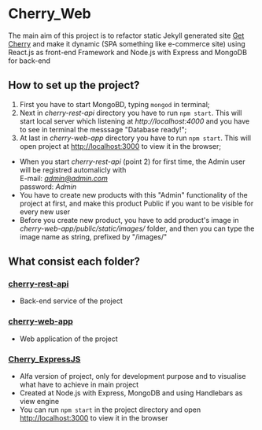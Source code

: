 # Cherry_Web

The main aim of this project is to refactor static Jekyll generated site [Get Cherry](https://hristomachikov.github.io/Cherry_Jekyll/) and make it dynamic (SPA something like e-commerce site) using React.js as front-end Framework and Node.js with Express and MongoDB for back-end

## How to set up the project?

1. First you have to start MongoBD, typing `mongod` in terminal;
2. Next in *cherry-rest-api* directory you have to run `npm start`. This will start local server which listening at *http://localhost:4000* and you have to see in terminal the messsage "Database ready!";
3. At last in *cherry-web-app* directory you have to run `npm start`. This will open project at [http://localhost:3000](http://localhost:3000) to view it in the browser;

- When you start *cherry-rest-api* (point 2) for first time, the Admin user will be registred automalicly with <br/>
E-mail: *admin@admin.com*<br/>
password: *Admin*
- You have to create new products with this "Admin" functionality of the project at first, and make this product Public if you want to be  visible for every new user
- Before you create new product, you have to add product's image in *cherry-web-app/public/static/images/* folder, and then you can type the image name as string, prefixed by "/images/" 

## What consist each folder?
### [cherry-rest-api](https://github.com/HristoMachikov/Cherry_Web/tree/master/cherry-rest-api)
- Back-end service of the project

### [cherry-web-app](https://github.com/HristoMachikov/Cherry_Web/tree/master/cherry-web-app)
- Web application of the project

### [Cherry_ExpressJS](https://github.com/HristoMachikov/Cherry_Web/tree/master/Cherry_ExpressJS)
- Alfa version of project, only for development purpose and to visualise what have to achieve in main project
- Created at Node.js with Express, MongoDB and using Handlebars as view engine
- You can run `npm start` in the project directory and open [http://localhost:3000](http://localhost:3000) to view it in the browser
